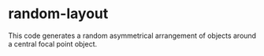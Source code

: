 # random-layout
This code generates a random asymmetrical arrangement of objects around a central focal point object.
